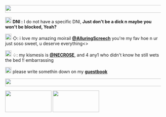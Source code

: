 <img src="https://i.postimg.cc/nV4gfPKF/tumblr-e99ab0ed02363927574cde8f4cce215a-531eae70-540.gif" width="2500" height="25"/>


<img src="https://i.postimg.cc/QNyz2XyK/3952962b.gif" width="20" height="20"/> **DNI :** I do not have a specific DNI, **Just don't be a dick n maybe you won't be blocked, Yeah?**


<img src="https://i.postimg.cc/hvcypVG8/tumblr-1865edfb53ef6f51a1189f10f3f93aa2-99a6baf4-75.gif" width="20" height="20"/>     ◇: i love my amazing moirail [**@AlluringScreech**](https://github.com/AlluringScreech) you're my fav hoe n ur just soso sweet, u deserve everything<> 

<img src="https://i.postimg.cc/0yRTwKYf/eWa90mJ.gif" width="20" height="20"/> ♤: my kismesis is [**@NECR0SE**](https://github.com/NECR0SE), and 4 any1 who didn't know he still wets the bed !! embarrassing 

<img src="https://i.postimg.cc/9fRv7X6V/vde84AW.gif" width="20" height="20"/> please write somethin down on my [**guestbook**](https://stazzes.123guestbook.com)

<img src="https://i.postimg.cc/nV4gfPKF/tumblr-e99ab0ed02363927574cde8f4cce215a-531eae70-540.gif" width="2500" height="25"/>

<img src="https://i.postimg.cc/zvXNWFzR/tumblr-2cb46d3369186dcb550716f57fb69e70-22a90e85-100.gif" width="150" height="70"/>  <img src="https://i.postimg.cc/Wpgrv89m/ab59c9b1.png" width="150" height="70"/>


